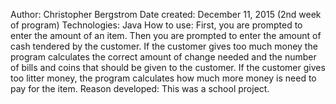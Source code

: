 Author: Christopher Bergstrom
<Enter>
Date created: December 11, 2015 (2nd week of program)
Technologies: Java
How to use: First, you are prompted to enter the amount of an item. Then you are prompted to enter the amount of cash tendered by the customer. If the customer gives too much money the program calculates the correct amount of change needed and the number of bills and coins that should be given to the customer. If the customer gives too litter money, the program calculates how much more money is need to pay for the item.
Reason developed: This was a school project.

